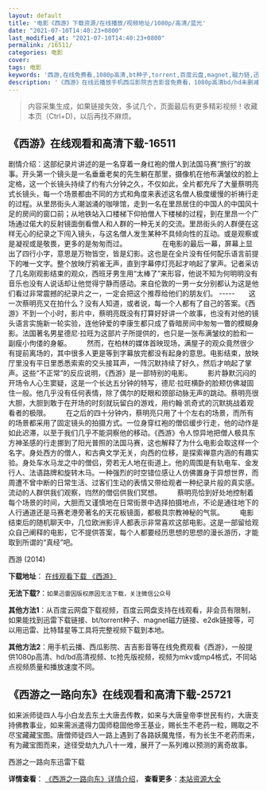 ```yaml
---
layout: default
title: '电影《西游》下载资源/在线播放/视频地址/1080p/高清/蓝光'
date: "2021-07-10T14:40:23+0800"
last_modified_at: "2021-07-10T14:40:23+0800"
permalink: /16511/
categories: 电影
cover:
tags: 电影
keywords: '西游,在线免费看,1080p高清,bt种子,torrent,百度云盘,magnet,磁力链,迅雷下载资源'
description: '《西游》在线云播放手机西瓜影院吉吉影音免费看，1080p高清bd/hd未删减完整版和tc抢先枪版，mkv/mp4格式，附带bt/torrent种子、magnet/磁力链、百度云盘、网盘资源迅雷下载链接'
---
```


>内容采集生成，如果链接失效，多试几个，页面最后有更多精彩视频！收藏本页（Ctrl+D)，以后再找不麻烦。


## 《西游》在线观看和高清下载-16511

剧情介绍：这部纪录片讲述的是一名穿着一身红袍的僧人到法国马赛“旅行”的故事。开头第一个镜头是一名垂垂老矣的先生躺在那里，摄像机在他布满皱纹的脸上定格，这一个长镜头持续了约有六分钟之久，不仅如此，全片都充斥了大量蔡明亮式长镜头，每一个场景都由不同的方式和角度来表述这名僧人极度缓慢的祈祷行走的过程。从里昂街头人潮汹涌的咖啡馆，走到一名在里昂居住的中国人的中国风十足的房间的窗口前；从地铁站入口楼梯下仰拍僧人下楼梯的过程，到在里昂一个广场通过偌大的反射镜面倒看僧人和人群的一种无关的交流。里昂街头的人群便在这样无心的纪录之下闯入镜头，与这名僧人发生某种不具倾向性的互动。或是观察或是凝视或是敬畏，更多的是匆匆而过。  　　  　　在电影的最后一幕，屏幕上显出了四行小字，意思是万物皆空，皆是幻影。这也是在全片没有任何配乐语言前提下的唯一文字。整个放映厅鸦雀无声，直到字幕停灯亮起才响起了掌声。记者采访了几名刚观影结束的观众，西班牙男生用“太棒了”来形容，他说不知为何明明没有音乐也没有人说话却让他觉得宁静而感动。来自伦敦的一男一女分别都认为这是他们看过非常震撼的纪录片之一，一定会把这个推荐给他们的朋友们。 -----        这一次蔡明亮又在拍什么？没有人知道，或者说，每一个人都有了自己的答案。《西游》不到一个小时，影片中，蔡明亮既没有打算好好讲一个故事，也没有对他的镜头语言实施新一轮实验，连他钟爱的李康生都只成了昏暗房间中匆匆一瞥的模糊身影。法国著名男星德尼·拉旺为这部片子所提供的，也只是一张布满皱纹的脸和一副瘦小佝偻的身躯。   　　然而，在柏林的媒体首映现场，满屋子的观众竟然很少有提前离场的，其中很多人更是等到字幕放完都没有起身的意思。电影结束，放映厅里没有平日里悉悉索索的交头接耳声，一阵沉默持续了好久，然后才响起了掌声。这些“不正常”的反应说明，《西游》是一部特别的电影。   　　影片静默沉闷的开场令人心生窦疑，这是一个长达五分钟的特写，德尼·拉旺横卧的脸颊仿佛凝固住一般。他几乎没有任何表情，除了偶尔的眨眼和颈部动脉无声的跳动。蔡明亮很大胆，大胆到敢于在开场的时刻就玩留白的游戏，用约翰·凯奇式的沉默挑战着观看者的极限。   　　在之后的四十分钟内，蔡明亮只用了十个左右的场景，而所有的场景都采用了固定镜头的拍摄方式。一位身穿红袍的僧侣缓步行走，他的动作是如此迟滞，以至于我们几乎不能洞察他的移动。《西游》令人惊异地把僧人极具东方神圣感的行走挪到了阳光普照的法国马赛，这也解释了为什么电影会取这样一个名字。身处西方的僧人，和古典文学无关，向西的位移，是探索禅意内涵的有趣实验。身处车水马龙之中的僧侣，旁若无人地在街道上。他的周围是有轨电车、金发行人、法语路牌和旋转木马。一种强烈的时空错位感让人仿佛置身于异想世界，而周遭不曾中断的日常生活、过客们生动的表情又带给观者一种纪录片般的真实感。流动的人群供我们观察，岿然的僧侣供我们冥想。   　　蔡明亮恰到好处地控制着每个场景的时间，大胆而又谨慎地在日常街景中选择拍摄地点，不论是通往地下的人行通道还是马赛老港旁著名的天花板镜面，都极具宗教神秘的气氛。   　　电影结束后的随机聊天中，几位欧洲影评人都表示非常喜欢这部电影。这是一部留给观众自己阐释的电影，它不提供答案，每个人都要经历思想的思想的漫长游历，才能取到所谓的“真经”吧。


西游 (2014)

**下载地址**： [在线观看下载 《西游》](https://www.btbtdy.me/btdy/dy4013.html) 


**无法下载?**：`如果迅雷因版权原因无法下载，关注微信公众号 `

**其他方法1**：从百度云网盘下载视频，百度云网盘支持在线观看，非会员有限制，如果能找到迅雷下载链接、bt/torrent种子、magnet磁力链接、e2dk链接等，可以用迅雷、比特彗星等工具将完整视频下载到本地。

**其他方法2**：用手机云播、西瓜影院、吉吉影音等在线免费观看《西游》，一般提供1080p高清、hd/bd高清视频、tc抢先版视频，视频为mkv或mp4格式，不同站点视频质量和播放速度不同。


## 《西游之一路向东》在线观看和高清下载-25721

如来派师徒四人与小白龙去东土大唐去传教，如来与大唐皇帝李世民有约，大唐支持佛教事业，如来需派遣得力国师稳固他帝王基业，赐长生不老药一粒，赐取之不尽宝藏藏宝图。唐僧师徒四人一路上遇到了各路妖魔鬼怪，有为长生不老药而来，有为藏宝图而来，途径受劫九九八十一难，展开了一系列难以预测的离奇故事。<!---剧情end--->


西游之一路向东迅雷下载

**详情查看**： [《西游之一路向东》详情介绍](/movie/25721/)， **查看更多**：[本站资源大全](/movie/t/all/)


